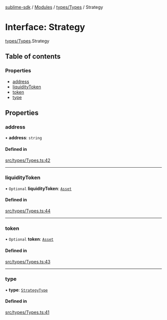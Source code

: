 [sublime-sdk](../README.md) / [Modules](../modules.md) / [types/Types](../modules/types_Types.md) / Strategy

# Interface: Strategy

[types/Types](../modules/types_Types.md).Strategy

## Table of contents

### Properties

- [address](types_Types.Strategy.md#address)
- [liquidityToken](types_Types.Strategy.md#liquiditytoken)
- [token](types_Types.Strategy.md#token)
- [type](types_Types.Strategy.md#type)

## Properties

### address

• **address**: `string`

#### Defined in

[src/types/Types.ts:42](https://github.com/sublime-finance/sublime-sdk/blob/711fd4e/src/types/Types.ts#L42)

___

### liquidityToken

• `Optional` **liquidityToken**: [`Asset`](types_Types.Asset.md)

#### Defined in

[src/types/Types.ts:44](https://github.com/sublime-finance/sublime-sdk/blob/711fd4e/src/types/Types.ts#L44)

___

### token

• `Optional` **token**: [`Asset`](types_Types.Asset.md)

#### Defined in

[src/types/Types.ts:43](https://github.com/sublime-finance/sublime-sdk/blob/711fd4e/src/types/Types.ts#L43)

___

### type

• **type**: [`StrategyType`](../enums/types_Types.StrategyType.md)

#### Defined in

[src/types/Types.ts:41](https://github.com/sublime-finance/sublime-sdk/blob/711fd4e/src/types/Types.ts#L41)
